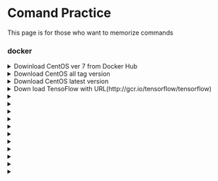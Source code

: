 # Comand Practice

This page is for those who want to memorize commands

### docker

<details>
<summary>Dowinload CentOS ver 7 from Docker Hub</summary>

<div>

`$ docker image pull centos:7`
</div>
</details>

<details>
<summary>Download CentOS all tag version</summary>
<div>

`$ docker image pull -a centos`
</div>
NOTICE: Not `docker image pull -a centos:[some tag]`
</details>

<details>
<summary>Download CentOS latest version</summary>
<div>

`$ docker image pull centos`
</div>
</details>

<details>
<summary>Down load TensoFlow with URL(http&#58//gcr.io/tensorflow/tensorflow)</summary>
<div>

`$ docker image pull gcr.io/tensorflow/tensorflow`
</div>
NOTICE: Not began https://
</details>

<details>
<summary></summary>
$
</details>

<details>
<summary></summary>
$
</details>

<details>
<summary></summary>
$
</details>

<details>
<summary></summary>
$
</details>

<details>
<summary></summary>
$
</details>

<details>
<summary></summary>
$
</details>

<details>
<summary></summary>
$
</details>

<details>
<summary></summary>
$
</details>

<details>
<summary></summary>
$
</details>

<details>
<summary></summary>
$
</details>

<details>
<summary></summary>
$
</details>


